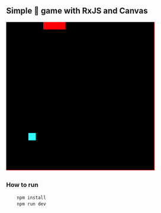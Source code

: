 ## Simple :snake: game with RxJS and Canvas

![alt screenshot.png](./dist/screenshot.png)

### How to run
```bash
    npm install
    npm run dev
```

